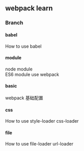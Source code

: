 ## webpack learn

### Branch
#### babel
How to use babel

#### module
node module  
ES6 module use webpack

#### basic
webpack 基础配置

#### css
How to use style-loader css-loader

#### file
How to use file-loader url-loader